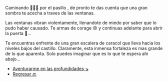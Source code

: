 Caminando 🚶🏻‍♂️ por el pasillo , de pronto te das cuenta que una gran sombra te acecha a traves de las ventanas.

Las ventanas vibran violentamente, llenandote de miedo por saber que lo pudo haber causado. Te armas de corage 😟 y continuas adelante para abrir la puerta 🚪...

Te encuentras enfrente de una gran escalera de caracol que lleva hacia los niveles bajos del castillo. Claramente, esta inmensa fortaleza es mas grande de lo que aparenta. Solo puedes imaginar que es lo que te espera ahi abajo...

- [Aventurarme en las profundidades ↘](6-A.md)
- [Regresar 🔙](5-D.md)
